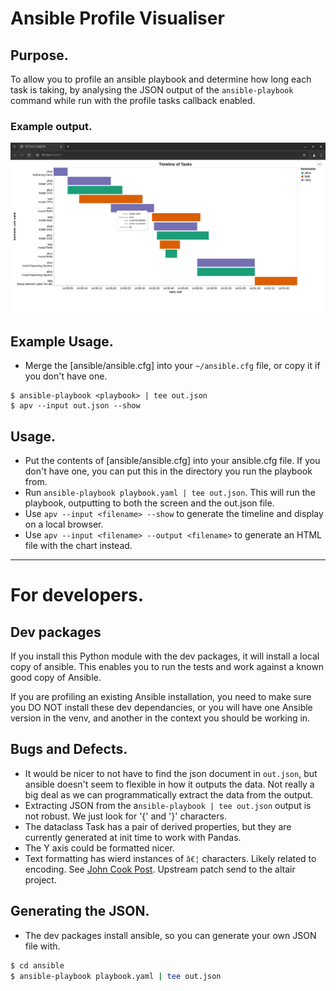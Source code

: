 

# Ansible Profile Visualiser

## Purpose.

To allow you to profile an ansible playbook and determine how long each task is taking, by analysing the JSON output of the `ansible-playbook` command while run with the profile tasks callback enabled.

### Example output.

![Example output](docs/example.png)

## Example Usage.

- Merge the [ansible/ansible.cfg] into your `~/ansible.cfg` file, or copy it if you don't have one.

```shell
$ ansible-playbook <playbook> | tee out.json
$ apv --input out.json --show
```

## Usage.

- Put the contents of [ansible/ansible.cfg] into your ansible.cfg file. If you don't have one, you
can put this in the directory you run the playbook from.
- Run `ansible-playbook playbook.yaml | tee out.json`. This will run the playbook, outputting
to both the screen and the out.json file.
- Use `apv --input <filename> --show` to generate the timeline and display on a local browser.
- Use `apv --input <filename> --output <filename>` to generate an HTML file with the chart instead. 

---

# For developers.

## Dev packages

If you install this Python module with the dev packages, it will install a local copy of ansible.
This enables you to run the tests and work against a known good copy of Ansible.

If you are profiling an existing Ansible installation, you need to make sure you DO NOT install
these dev dependancies, or you will have one Ansible version in the venv, and another in the
context you should be working in.

## Bugs and Defects.

- It would be nicer to not have to find the json document in `out.json`, but ansible doesn't
seem to flexible in how it outputs the data. Not really a big deal as we can programmatically
extract the data from the output.
- Extracting JSON from the a`nsible-playbook | tee out.json` output is not robust. We just look for '{' and '}' characters.
- The dataclass Task has a pair of derived properties, but they are currently generated at init time to work with Pandas.
- The Y axis could be formatted nicer.
- Text formatting has wierd instances of `â€¦` characters. Likely related to encoding. See [John Cook Post](https://www.johndcook.com/blog/2024/01/11/a-caret-euro-trademark/). Upstream patch send to the altair project.

## Generating the JSON.

- The dev packages install ansible, so you can generate your own JSON file with.

```bash
$ cd ansible
$ ansible-playbook playbook.yaml | tee out.json
```
